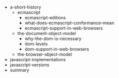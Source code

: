 - a-short-history
    - ecmascript
        - ecmascript-editions
        - what-does-ecmascript-conformance-mean
        - ecmascript-support-in-web-browsers
    - the-document-object-model
        - why-the-dom-is-necessary
        - dom-levels
        - dom-support-in-web-browsers
    - the-browser-object-model
- javascript-implementations
- javascript-versions
- summary